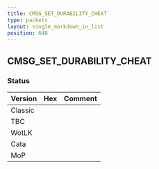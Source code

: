 ```yaml
---
title: CMSG_SET_DURABILITY_CHEAT
type: packets
layout: single_markdown_in_list
position: 648
---
```


## CMSG_SET_DURABILITY_CHEAT

### Status

Version    | Hex        | Comment
---------- | ---------- | ---------- 
Classic    |            |
TBC        |            |
WotLK      |            |
Cata       |            |
MoP        |            |